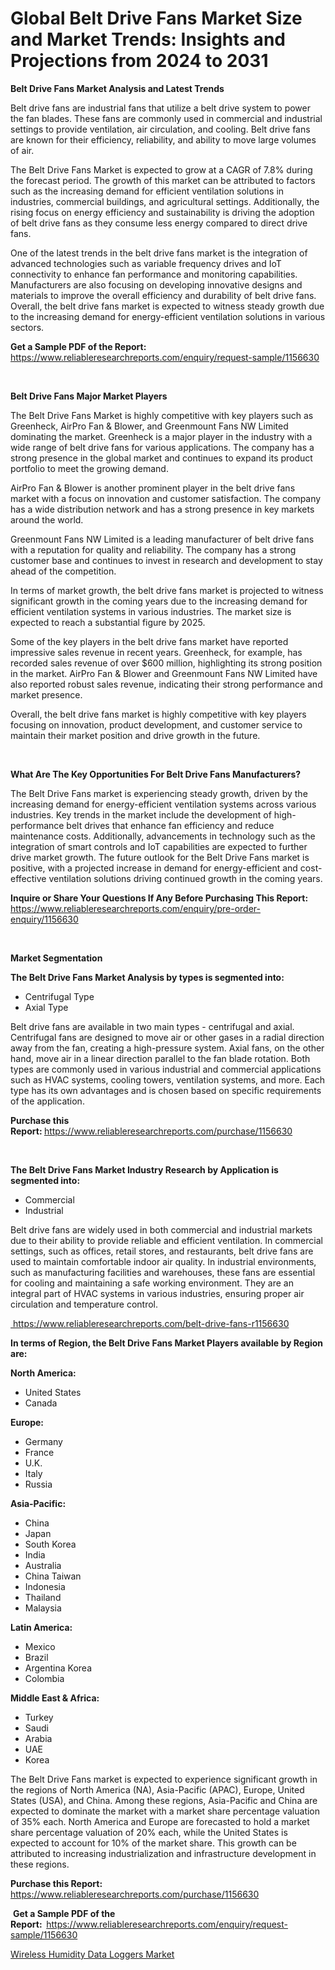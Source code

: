 <p><h1>Global Belt Drive Fans Market Size and Market Trends: Insights and Projections from 2024 to 2031</h1></p><p><strong>Belt Drive Fans Market Analysis and Latest Trends</strong></p>
<p><p>Belt drive fans are industrial fans that utilize a belt drive system to power the fan blades. These fans are commonly used in commercial and industrial settings to provide ventilation, air circulation, and cooling. Belt drive fans are known for their efficiency, reliability, and ability to move large volumes of air.</p><p>The Belt Drive Fans Market is expected to grow at a CAGR of 7.8% during the forecast period. The growth of this market can be attributed to factors such as the increasing demand for efficient ventilation solutions in industries, commercial buildings, and agricultural settings. Additionally, the rising focus on energy efficiency and sustainability is driving the adoption of belt drive fans as they consume less energy compared to direct drive fans.</p><p>One of the latest trends in the belt drive fans market is the integration of advanced technologies such as variable frequency drives and IoT connectivity to enhance fan performance and monitoring capabilities. Manufacturers are also focusing on developing innovative designs and materials to improve the overall efficiency and durability of belt drive fans. Overall, the belt drive fans market is expected to witness steady growth due to the increasing demand for energy-efficient ventilation solutions in various sectors.</p></p>
<p><strong>Get a Sample PDF of the Report:&nbsp;</strong> <a href="https://www.reliableresearchreports.com/enquiry/request-sample/1156630">https://www.reliableresearchreports.com/enquiry/request-sample/1156630</a></p>
<p>&nbsp;</p>
<p><strong>Belt Drive Fans Major Market Players</strong></p>
<p><p>The Belt Drive Fans Market is highly competitive with key players such as Greenheck, AirPro Fan & Blower, and Greenmount Fans NW Limited dominating the market. Greenheck is a major player in the industry with a wide range of belt drive fans for various applications. The company has a strong presence in the global market and continues to expand its product portfolio to meet the growing demand.</p><p>AirPro Fan & Blower is another prominent player in the belt drive fans market with a focus on innovation and customer satisfaction. The company has a wide distribution network and has a strong presence in key markets around the world.</p><p>Greenmount Fans NW Limited is a leading manufacturer of belt drive fans with a reputation for quality and reliability. The company has a strong customer base and continues to invest in research and development to stay ahead of the competition.</p><p>In terms of market growth, the belt drive fans market is projected to witness significant growth in the coming years due to the increasing demand for efficient ventilation systems in various industries. The market size is expected to reach a substantial figure by 2025.</p><p>Some of the key players in the belt drive fans market have reported impressive sales revenue in recent years. Greenheck, for example, has recorded sales revenue of over $600 million, highlighting its strong position in the market. AirPro Fan & Blower and Greenmount Fans NW Limited have also reported robust sales revenue, indicating their strong performance and market presence.</p><p>Overall, the belt drive fans market is highly competitive with key players focusing on innovation, product development, and customer service to maintain their market position and drive growth in the future.</p></p>
<p>&nbsp;</p>
<p><strong>What Are The Key Opportunities For Belt Drive Fans Manufacturers?</strong></p>
<p><p>The Belt Drive Fans market is experiencing steady growth, driven by the increasing demand for energy-efficient ventilation systems across various industries. Key trends in the market include the development of high-performance belt drives that enhance fan efficiency and reduce maintenance costs. Additionally, advancements in technology such as the integration of smart controls and IoT capabilities are expected to further drive market growth. The future outlook for the Belt Drive Fans market is positive, with a projected increase in demand for energy-efficient and cost-effective ventilation solutions driving continued growth in the coming years.</p></p>
<p><strong>Inquire or Share Your Questions If Any Before Purchasing This Report:</strong> <a href="https://www.reliableresearchreports.com/enquiry/pre-order-enquiry/1156630">https://www.reliableresearchreports.com/enquiry/pre-order-enquiry/1156630</a></p>
<p>&nbsp;</p>
<p><strong>Market Segmentation</strong></p>
<p><strong>The Belt Drive Fans Market Analysis by types is segmented into:</strong></p>
<p><ul><li>Centrifugal Type</li><li>Axial Type</li></ul></p>
<p><p>Belt drive fans are available in two main types - centrifugal and axial. Centrifugal fans are designed to move air or other gases in a radial direction away from the fan, creating a high-pressure system. Axial fans, on the other hand, move air in a linear direction parallel to the fan blade rotation. Both types are commonly used in various industrial and commercial applications such as HVAC systems, cooling towers, ventilation systems, and more. Each type has its own advantages and is chosen based on specific requirements of the application.</p></p>
<p><strong>Purchase this Report:&nbsp;</strong><a href="https://www.reliableresearchreports.com/purchase/1156630">https://www.reliableresearchreports.com/purchase/1156630</a></p>
<p>&nbsp;</p>
<p><strong>The Belt Drive Fans Market Industry Research by Application is segmented into:</strong></p>
<p><ul><li>Commercial</li><li>Industrial</li></ul></p>
<p><p>Belt drive fans are widely used in both commercial and industrial markets due to their ability to provide reliable and efficient ventilation. In commercial settings, such as offices, retail stores, and restaurants, belt drive fans are used to maintain comfortable indoor air quality. In industrial environments, such as manufacturing facilities and warehouses, these fans are essential for cooling and maintaining a safe working environment. They are an integral part of HVAC systems in various industries, ensuring proper air circulation and temperature control.</p></p>
<p><a href="https://www.reliableresearchreports.com/belt-drive-fans-r1156630">&nbsp;https://www.reliableresearchreports.com/belt-drive-fans-r1156630</a></p>
<p><strong>In terms of Region, the Belt Drive Fans Market Players available by Region are:</strong></p>
<p>
    <p> <strong> North America: </strong>
        <ul>
            <li>United States</li>
            <li>Canada</li>
        </ul>
        </p> 
    <p> <strong> Europe: </strong>
        <ul>
            <li>Germany</li>
            <li>France</li>
            <li>U.K.</li>
            <li>Italy</li>
            <li>Russia</li>
        </ul>
        </p> 
    <p> <strong> Asia-Pacific: </strong>
        <ul>
            <li>China</li>
            <li>Japan</li>
            <li>South Korea</li>
            <li>India</li>
            <li>Australia</li>
            <li>China Taiwan</li>
            <li>Indonesia</li>
            <li>Thailand</li>
            <li>Malaysia</li>
        </ul>
        </p> 
    <p> <strong> Latin America: </strong>
        <ul>
            <li>Mexico</li>
            <li>Brazil</li>
            <li>Argentina Korea</li>
            <li>Colombia</li>
        </ul>
        </p> 
    <p> <strong> Middle East & Africa: </strong>
        <ul>
            <li>Turkey</li>
            <li>Saudi</li>
            <li>Arabia</li>
            <li>UAE</li>
            <li>Korea</li>
        </ul>
    </p>
    </p>
<p><p>The Belt Drive Fans market is expected to experience significant growth in the regions of North America (NA), Asia-Pacific (APAC), Europe, United States (USA), and China. Among these regions, Asia-Pacific and China are expected to dominate the market with a market share percentage valuation of 35% each. North America and Europe are forecasted to hold a market share percentage valuation of 20% each, while the United States is expected to account for 10% of the market share. This growth can be attributed to increasing industrialization and infrastructure development in these regions.</p></p>
<p><strong>Purchase this Report: </strong><a href="https://www.reliableresearchreports.com/purchase/1156630">https://www.reliableresearchreports.com/purchase/1156630</a></p>
<p>&nbsp;<strong>Get a Sample PDF of the Report:&nbsp;&nbsp;</strong><a href="https://www.reliableresearchreports.com/enquiry/request-sample/1156630">https://www.reliableresearchreports.com/enquiry/request-sample/1156630</a></p>
<p><strong></strong></p>
<p><p><a href="https://view.publitas.com/reportprime-1/wireless-humidity-data-loggers-market-forecasts-market-trends-and-impact-analysis-2024-2031/">Wireless Humidity Data Loggers Market</a></p></p>